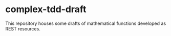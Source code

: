 # complex-tdd-draft

This repository houses some drafts of mathematical functions developed as REST resources.
